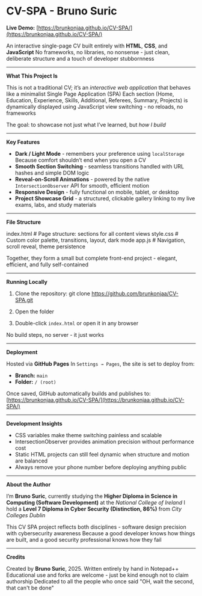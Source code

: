 # CV-SPA - Bruno Suric

**Live Demo:** [https://brunkonjaa.github.io/CV-SPA/](https://brunkonjaa.github.io/CV-SPA/)

An interactive single-page CV built entirely with **HTML**, **CSS**, and **JavaScript**
No frameworks, no libraries, no nonsense - just clean, deliberate structure and a touch of developer stubbornness

---

**What This Project Is**

This is not a traditional CV; it’s an *interactive web application* that behaves like a minimalist Single Page Application (SPA)
Each section (Home, Education, Experience, Skills, Additional, Referees, Summary, Projects) is dynamically displayed using JavaScript view switching - no reloads, no frameworks

The goal: to showcase not just what I’ve learned, but *how I build*

---

**Key Features**

- **Dark / Light Mode** - remembers your preference using `localStorage`
  Because comfort shouldn’t end when you open a CV
- **Smooth Section Switching** - seamless transitions handled with URL hashes and simple DOM logic
- **Reveal-on-Scroll Animations** - powered by the native `IntersectionObserver` API for smooth, efficient motion
- **Responsive Design** - fully functional on mobile, tablet, or desktop
- **Project Showcase Grid** - a structured, clickable gallery linking to my live exams, labs, and study materials

---

**File Structure**

index.html # Page structure: sections for all content views
style.css # Custom color palette, transitions, layout, dark mode
app.js # Navigation, scroll reveal, theme persistence


Together, they form a small but complete front-end project - elegant, efficient, and fully self-contained

---

**Running Locally**

1. Clone the repository:
git clone https://github.com/brunkonjaa/CV-SPA.git

2. Open the folder
3. Double-click `index.html` or open it in any browser

No build steps, no server - it just works

---

**Deployment**

Hosted via **GitHub Pages**
In `Settings → Pages`, the site is set to deploy from:
- **Branch:** `main`
- **Folder:** `/ (root)`

Once saved, GitHub automatically builds and publishes to:
[https://brunkonjaa.github.io/CV-SPA/](https://brunkonjaa.github.io/CV-SPA/)

---

**Development Insights**

- CSS variables make theme switching painless and scalable
- IntersectionObserver provides animation precision without performance cost
- Static HTML projects can still feel dynamic when structure and motion are balanced
- Always remove your phone number before deploying anything public

---

**About the Author**

I’m **Bruno Suric**, currently studying the **Higher Diploma in Science in Computing (Software Development)** at the *National College of Ireland*
I hold a **Level 7 Diploma in Cyber Security (Distinction, 86%)** from *City Colleges Dublin*

This CV SPA project reflects both disciplines - software design precision with cybersecurity awareness
Because a good developer knows how things are built, and a good security professional knows how they fail

---

**Credits**

Created by **Bruno Suric**, 2025.
Written entirely by hand in Notepad++
Educational use and forks are welcome - just be kind enough not to claim authorship
Dedicated to all the people who once said "OH, wait the second, that can't be done"
